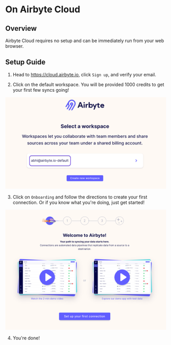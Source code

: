 # On Airbyte Cloud

## Overview

Airbyte Cloud requires no setup and can be immediately run from your web browser.

## Setup Guide

1. Head to https://cloud.airbyte.io, click `Sign up`, and verify your email.

2. Click on the default workspace. You will be provided 1000 credits to get your first few syncs going!

![](../.gitbook/assets/cloud_onboarding.png)

3. Click on `Onboarding` and follow the directions to create your first connection. Or if you know what you're doing, just get started!

![](../.gitbook/assets/cloud_connection_onboarding.png)

4. You're done!